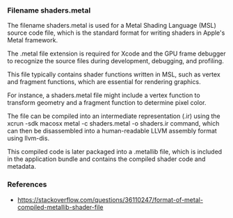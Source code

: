 

### Filename shaders.metal

The filename shaders.metal is used for a Metal Shading Language (MSL) source code file, which is the standard format for writing shaders in Apple's Metal framework.

 The .metal file extension is required for Xcode and the GPU frame debugger to recognize the source files during development, debugging, and profiling.

 This file typically contains shader functions written in MSL, such as vertex and fragment functions, which are essential for rendering graphics.

 For instance, a shaders.metal file might include a vertex function to transform geometry and a fragment function to determine pixel color.

 The file can be compiled into an intermediate representation (.ir) using the xcrun -sdk macosx metal -c shaders.metal -o shaders.ir command, which can then be disassembled into a human-readable LLVM assembly format using llvm-dis.

 This compiled code is later packaged into a .metallib file, which is included in the application bundle and contains the compiled shader code and metadata.

### References

- https://stackoverflow.com/questions/36110247/format-of-metal-compiled-metallib-shader-file
